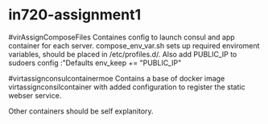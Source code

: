 # in720-assignment1

#virAssignComposeFiles 
Containes config to launch consul and app container for each server. compose_env_var.sh sets up required enviroment variables, should be placed in /etc/profiles.d/. Also add PUBLIC_IP to sudoers config :"Defaults env_keep += "PUBLIC_IP" 

#virtassignconsulcontainermoe
Contains a base of docker image virtassignconsilcontainer with added configuration to register the static webser service.

Other containers should be self explanitory. 
